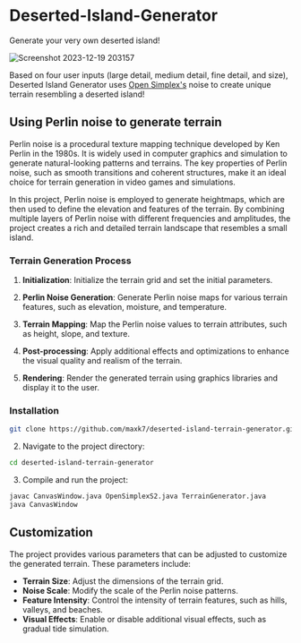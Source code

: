 # Deserted-Island-Generator
Generate your very own deserted island!

![Screenshot 2023-12-19 203157](https://github.com/maxk7/Deserted-Island-Generator/assets/43018603/2d181c3c-6f8c-4419-8104-af039bd1933c)

Based on four user inputs (large detail, medium detail, fine detail, and size), Deserted Island Generator uses [Open Simplex's](https://github.com/lmas/opensimplex) noise to create unique terrain resembling a deserted island!

## Using Perlin noise to generate terrain

Perlin noise is a procedural texture mapping technique developed by Ken Perlin in the 1980s. It is widely used in computer graphics and simulation to generate natural-looking patterns and terrains. The key properties of Perlin noise, such as smooth transitions and coherent structures, make it an ideal choice for terrain generation in video games and simulations.

In this project, Perlin noise is employed to generate heightmaps, which are then used to define the elevation and features of the terrain. By combining multiple layers of Perlin noise with different frequencies and amplitudes, the project creates a rich and detailed terrain landscape that resembles a small island.

### Terrain Generation Process

1. **Initialization**: Initialize the terrain grid and set the initial parameters.

2. **Perlin Noise Generation**: Generate Perlin noise maps for various terrain features, such as elevation, moisture, and temperature.

3. **Terrain Mapping**: Map the Perlin noise values to terrain attributes, such as height, slope, and texture.

4. **Post-processing**: Apply additional effects and optimizations to enhance the visual quality and realism of the terrain.

5. **Rendering**: Render the generated terrain using graphics libraries and display it to the user.

### Installation

```bash
git clone https://github.com/maxk7/deserted-island-terrain-generator.git
```

2. Navigate to the project directory:

```bash
cd deserted-island-terrain-generator
```

3. Compile and run the project:

```bash
javac CanvasWindow.java OpenSimplexS2.java TerrainGenerator.java
java CanvasWindow
```

## Customization

The project provides various parameters that can be adjusted to customize the generated terrain. These parameters include:

- **Terrain Size**: Adjust the dimensions of the terrain grid.
- **Noise Scale**: Modify the scale of the Perlin noise patterns.
- **Feature Intensity**: Control the intensity of terrain features, such as hills, valleys, and beaches.
- **Visual Effects**: Enable or disable additional visual effects, such as gradual tide simulation.
